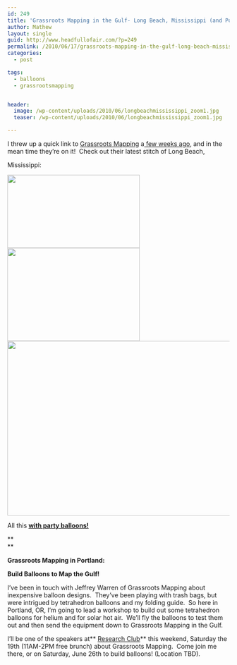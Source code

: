 ```yaml
---
id: 249
title: 'Grassroots Mapping in the Gulf- Long Beach, Mississippi (and Portland, OR)'
author: Mathew
layout: single
guid: http://www.headfullofair.com/?p=249
permalink: /2010/06/17/grassroots-mapping-in-the-gulf-long-beach-mississippi-and-portland-or/
categories:
  - post

tags: 
  - balloons
  - grassrootsmapping


header:
  image: /wp-content/uploads/2010/06/longbeachmississippi_zoom1.jpg
  teaser: /wp-content/uploads/2010/06/longbeachmississippi_zoom1.jpg

---
```

I threw up a quick link to [Grassroots Mapping][1] a[ few weeks ago][2], and in the mean time they&#8217;re on it!  Check out their latest stitch of Long Beach,

Mississippi:

[<img class="alignnone size-medium wp-image-250" title="Long Beach, Mississippi, grassroots mapping May 20 2010" src="http://www.headfullofair.com/wp-content/uploads/2010/06/longbeachmississippi_zoom1-300x166.jpg" alt="" width="300" height="166" /><img class="alignnone size-medium wp-image-251" title="Long Beach, Mississippi grassroots mapping May 20 2010" src="http://www.headfullofair.com/wp-content/uploads/2010/06/longbeachmississippi_zoom2-300x211.jpg" alt="" width="300" height="211" />][3][<img class="alignnone size-full wp-image-252" title="may-20-long-beach-mississippi._small" src="http://www.headfullofair.com/wp-content/uploads/2010/06/may-20-long-beach-mississippi._small-e1276753647871.jpg" alt="" width="600" height="396" />][4]

All this **[with party balloons!][5]**

**  
**

**Grassroots Mapping in Portland:**

**Build Balloons to Map the Gulf!**

I&#8217;ve been in touch with Jeffrey Warren of Grassroots Mapping about inexpensive balloon designs.  They&#8217;ve been playing with trash bags, but were intrigued by tetrahedron balloons and my folding guide.  So here in Portland, OR, I&#8217;m going to lead a workshop to build out some tetrahedron balloons for helium and for solar hot air.  We&#8217;ll fly the balloons to test them out and then send the equipment down to Grassroots Mapping in the Gulf.

I&#8217;ll be one of the speakers at** [Research Club][6]** this weekend, Saturday the 19th (11AM-2PM free brunch) about Grassroots Mapping.  Come join me there, or on Saturday, June 26th to build balloons! (Location TBD).

 [1]: http://grassrootsmapping.org/
 [2]: http://www.headfullofair.com/2010/05/28/balloons-yes/
 [3]: http://www.headfullofair.com/wp-content/uploads/2010/06/longbeachmississippi_zoom2.jpg
 [4]: http://www.headfullofair.com/wp-content/uploads/2010/06/may-20-long-beach-mississippi._small.jpg
 [5]: http://wiki.grassrootsmapping.org/show/HomePage
 [6]: http://research-club.org/